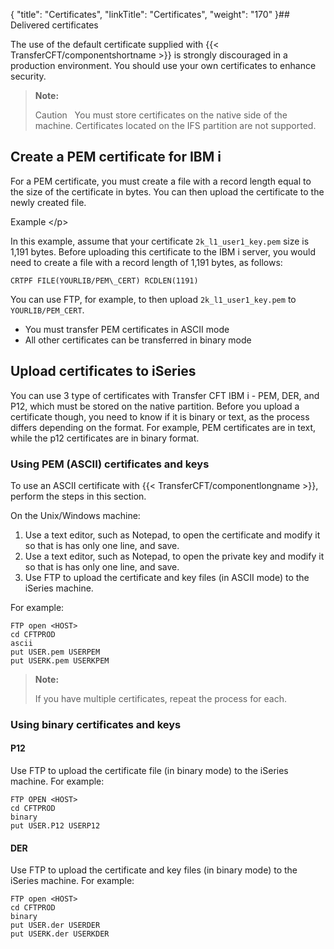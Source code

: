 {
    "title": "Certificates",
    "linkTitle": "Certificates",
    "weight": "170"
}## Delivered certificates

The use of the default certificate supplied with {{< TransferCFT/componentshortname  >}} is strongly discouraged in a production environment. You should use your own certificates to enhance security.

> **Note:**
>
> Caution  
> You must store certificates on the native side of the machine. Certificates located on the IFS partition are not supported.

## Create a PEM certificate for IBM i

For a PEM certificate, you must create a file with a record length equal to the size of the certificate in bytes. You can then upload the certificate to the newly created file.

Example
&lt;/p>

In this example, assume that your certificate `2k_l1_user1_key.pem` size is 1,191 bytes. Before uploading this certificate to the IBM i server, you would need to create a file with a record length of 1,191 bytes, as follows:

```
CRTPF FILE(YOURLIB/PEM\_CERT) RCDLEN(1191)
```

You can use FTP, for example, to then upload `2k_l1_user1_key.pem` to `YOURLIB/PEM_CERT`.

-   You must transfer PEM certificates in ASCII mode
-   All other certificates can be transferred in binary mode

## Upload certificates to iSeries

You can use 3 type of certificates with Transfer CFT IBM i - PEM, DER, and P12, which must be stored on the native partition. Before you upload a certificate though, you need to know if it is binary or text, as the process differs depending on the format. For example, PEM certificates are in text, while the p12 certificates are in binary format.

### Using PEM (ASCII) certificates and keys

To use an ASCII certificate with {{< TransferCFT/componentlongname  >}}, perform the steps in this section.

On the Unix/Windows machine:

1.  Use a text editor, such as Notepad, to open the certificate and modify it so that is has only one line, and save.
2.  Use a text editor, such as Notepad, to open the private key and modify it so that is has only one line, and save.
3.  Use FTP to upload the certificate and key files (in ASCII mode) to the iSeries machine.

For example:

```
FTP open <HOST>
cd CFTPROD
ascii
put USER.pem USERPEM
put USERK.pem USERKPEM
```

> **Note:**
>
> If you have multiple certificates, repeat the process for each.

### Using binary certificates and keys

#### P12

Use FTP to upload the certificate file (in binary mode) to the iSeries machine. For example:

```
FTP OPEN <HOST>
cd CFTPROD
binary
put USER.P12 USERP12
```

#### DER

Use FTP to upload the certificate and key files (in binary mode) to the iSeries machine. For example:

```
FTP open <HOST>
cd CFTPROD
binary
put USER.der USERDER
put USERK.der USERKDER
```

